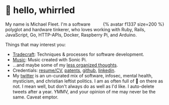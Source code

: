 # 👋 hello, whirrled

<div style="float: right;">{% avatar f1337 size=200 %}</div>

My name is Michael Fleet. I'm a software polyglot and hardware tinkerer, who loves working with Ruby, Rails, JavaScript, Go, HTTP-APIs, Docker, Raspberry Pi, and Arduino.

Things that may interest you:

- [Tradecraft](tradecraft/README.md): Techniques & processes for software development.
- [Music](https://github.com/f1337/music): Music created with Sonic Pi.
- …and maybe some of my [less organized thoughts](scratchpad/README.md).
- Credentials: [resume/CV](cv/), [patents](cv/#patents), [github](https://github.com/f1337), [linkedin](https://linkedin.com/in/f1337).
- My [twitter](https://twitter.com/mrf1337) is an un-curated mix of software, infosec, mental health, mysticism, and christian leftist politics. I am as often full of 💩 on there as not. I mean well, but don't always do as well as I'd like. I auto-delete tweets after a year. YMMV, and your opinion of me may never be the same. Caveat emptor.

<!--stackedit_data:
eyJoaXN0b3J5IjpbMTE4MTA4NDQ4NywzMzEzMjkzMl19
-->